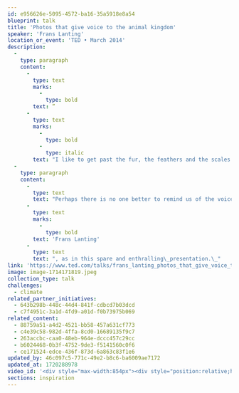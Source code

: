 ```yaml
---
id: e956626e-5095-4572-ba16-35a5918e8a54
blueprint: talk
title: 'Photos that give voice to the animal kingdom'
speaker: 'Frans Lanting'
location_or_event: 'TED • March 2014'
description:
  -
    type: paragraph
    content:
      -
        type: text
        marks:
          -
            type: bold
        text: ”
      -
        type: text
        marks:
          -
            type: bold
          -
            type: italic
        text: "I like to get past the fur, the feathers and the scales. I like to get under the skin.”\_\_"
  -
    type: paragraph
    content:
      -
        type: text
        text: "Perhaps there is no one better to remind us of the voice of animals than Dutch wildlife photographer\_"
      -
        type: text
        marks:
          -
            type: bold
        text: 'Frans Lanting'
      -
        type: text
        text: ", as in this spare and enthralling\_presentation.\_"
link: 'https://www.ted.com/talks/frans_lanting_photos_that_give_voice_to_the_animal_kingdom?referrer=playlist-close_up_and_personal&language=en'
image: image-1714171819.jpeg
collection_type: talk
challenges:
  - climate
related_partner_initiatives:
  - 643b298b-448c-44d4-841f-cdbcd7b03dcd
  - c7f4951c-3a1d-4fd9-a01d-f0b73975b069
related_content:
  - 88759a51-a4d2-4521-bb58-457a631cf773
  - c4e39c58-982d-4ffa-8cd0-16689135f9c7
  - 263accbc-caa0-48eb-964e-dccc457c29cc
  - b6024468-0b3f-4752-9de3-f5141560c0f6
  - ce171524-edce-436f-873d-6a863c83f1e6
updated_by: 46c097c5-771c-49e2-b8c6-ba6009ae7172
updated_at: 1720288978
video_id: '<div style="max-width:854px"><div style="position:relative;height:0;padding-bottom:56.25%"><iframe src="https://embed.ted.com/talks/lang/en/frans_lanting_photos_that_give_voice_to_the_animal_kingdom" width="854" height="480" style="position:absolute;left:0;top:0;width:100%;height:100%" frameborder="0" scrolling="no" allowfullscreen></iframe></div></div>'
sections: inspiration
---
```

